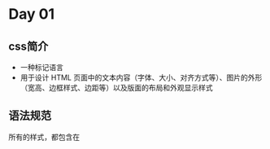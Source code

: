 



















# Day 01

## css简介

+ 一种标记语言
+ 用于设计 HTML 页面中的文本内容（字体、大小、对齐方式等）、图片的外形（宽高、边框样式、边距等）以及版面的布局和外观显示样式

## 语法规范

   所有的样式，都包含在 <style> 标签内，表示是样式表。<style> 一般写到 </head> 上方

    <head>
        <style>
            h4 {
                color: blue;
                font-size: 100px;
            }
        </style>
    </head>

## 代码风格

略

## 选择器

### 1. 标签选择器

+ #### 语法

 	标签名{
 	    	属性：属性值
 	    	...
 		}

+ #### 类选择器

	.类名 {
	     属性1: 属性值1;  
	     ...
	 } 

	

	**调用**     `<div class="类名"> 输入内容 </div>`

### 2.id选择器

 #id名 {
        属性1: 属性值1;  
        ...
    }


​    注意：id 属性只能在每个 HTML 文档中出现一次



### 3.通配符选择器

​	{
​		属性1: 属性值1;  
​		...
​    }

​        通配符选择器不需要调用

## 字体



## 文本属性（仅举一例）

### 1. 文本颜色

 ```
    div { 
         color: red;
     }
 ```



### 2. 文本对齐

```
 div { 
        text-align: center;
    }
```



### 3. 修饰文本

```
 div { 
        text-decoration：underline；
     }
```



### 4. 行间距

```
 p { 
        line-height: 26px;
    }
```





## css样式表

### 1. 行内样式表

### 2.内部样式表

### 3.外部样式表









# Day 02

## 1. Emmet语法

### 1.1快速生成HTML结构语法

+ 标签名+`tab`键
+ 标签名*n
+ 标签名>子标签名
+ 标签名+兄弟标签名
+ `.`+class名 或 `#`+id名   + `tab`键
+ 自增符$*n
+ 标签名{输入内容}

### 1. 2快速生成CSS样式语法

+ w200+`tab`键
+ ti2em+`tab`键
+ h200+`tab`键
+ lh26+`tab`键
+ .....

## 2. 复合选择器

### 2.1 后代选择器（重要）

​	又称**包含选择器**，外层标签在前，内侧标签在后。`元素1 元素2 {样式声明}`。

### 2.2 子选择器 (重要）

### 2.3 并集选择器 (重要）

### 2.4伪类选择器

### 2.5链接伪类选择器

### 2.6  :focus 伪类选择器

## 3 显示模式

### 2.1、块元素

### 2.2、行内元素

### 2.3、行内块元素